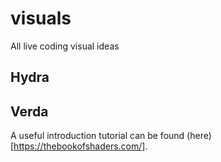 # visuals

All live coding visual ideas

## Hydra

## Verda

A useful introduction tutorial can be found (here)[https://thebookofshaders.com/].
